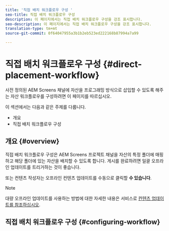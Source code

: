 ```yaml
---
title: '직접 배치 워크플로우 구성 '
seo-title: 직접 배치 워크플로우 구성
description: 이 페이지에서는 직접 배치 워크플로우 구성을 강조 표시합니다.
seo-description: 이 페이지에서는 직접 배치 워크플로우 구성을 강조 표시합니다.
translation-type: tm+mt
source-git-commit: 0f64047955a3b1b2eb523ed222168b87994a7a99

---
```



# 직접 배치 워크플로우 구성 {#direct-placement-workflow}

사전 정의된 AEM Screens 채널에 자산을 프로그래밍 방식으로 삽입할 수 있도록 해주는 자산 워크플로우를 구성하려면 이 페이지를 따르십시오.

이 섹션에서는 다음과 같은 주제를 다룹니다.

* 개요
* 직접 배치 워크플로우 구성

## 개요 {#overview}

직접 배치 워크플로우 구성은 AEM Screens 프로젝트 채널을 자산의 특정 폴더에 매핑하고 해당 폴더에 있는 자산을 배치할 수 있도록 합니다. 게시를 완료하려면 일괄 오프라인 업데이트를 트리거하는 것이 좋습니다.

또는 컨텐츠 작성자는 오프라인 컨텐츠 업데이트를 수동으로 클릭할 **수 있습니다**.

>[!NOTE]
> 대량 오프라인 업데이트를 사용하는 방법에 대한 자세한 내용은 서비스로 [컨텐츠 업데이트를 참조하십시오](/help/user-guide/content-update-as-a-service.md).

## 직접 배치 워크플로우 구성 {#configuring-workflow}

